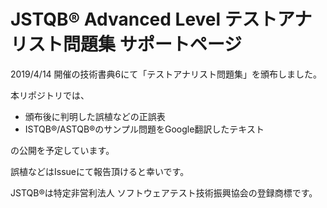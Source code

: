 # JSTQB® Advanced Level テストアナリスト問題集 サポートページ

2019/4/14 開催の技術書典6にて「テストアナリスト問題集」を頒布しました。

本リポジトリでは、

* 頒布後に判明した誤植などの正誤表
* ISTQB®/ASTQB®のサンプル問題をGoogle翻訳したテキスト

の公開を予定しています。

誤植などはIssueにて報告頂けると幸いです。

JSTQB®は特定非営利法人 ソフトウェアテスト技術振興協会の登録商標です。
